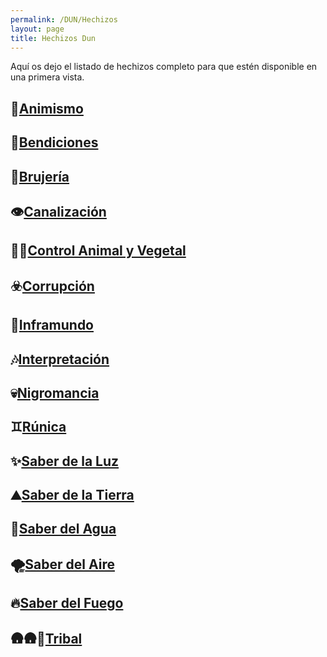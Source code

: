```yaml
---
permalink: /DUN/Hechizos
layout: page
title: Hechizos Dun	
---
```


Aquí os dejo el listado de hechizos completo para que estén disponible en una primera vista.

## 🦖[Animismo](https://github.com/IzaroBlog/IzaroBlog.github.io/tree/main/_images/DUN/Hechizos/Animismo)

## 💫[Bendiciones](https://github.com/IzaroBlog/IzaroBlog.github.io/tree/main/_images/DUN/Hechizos/Bendiciones)

## 🌚[Brujería](https://github.com/IzaroBlog/IzaroBlog.github.io/tree/main/_images/DUN/Hechizos/Brujeria)

## 👁[Canalización](https://github.com/IzaroBlog/IzaroBlog.github.io/tree/main/_images/DUN/Hechizos/Canalizacion)

## 🌱🐺[Control Animal y Vegetal](https://github.com/IzaroBlog/IzaroBlog.github.io/tree/main/_images/DUN/Hechizos/Control%20Animal%20y%20Vegetal)

## ☣️[Corrupción](https://github.com/IzaroBlog/IzaroBlog.github.io/tree/main/_images/DUN/Hechizos/Corrupcion)

## 👹[Inframundo](https://github.com/IzaroBlog/IzaroBlog.github.io/tree/main/_images/DUN/Hechizos/Inframundo)

## 🎶[Interpretación](https://github.com/IzaroBlog/IzaroBlog.github.io/tree/main/_images/DUN/Hechizos/Interpretacion)

## 💀[Nigromancia](https://github.com/IzaroBlog/IzaroBlog.github.io/tree/main/_images/DUN/Hechizos/Nigromancia)

## ♊️[Rúnica](https://github.com/IzaroBlog/IzaroBlog.github.io/tree/main/_images/DUN/Hechizos/R%C3%BAnica)

## ✨[Saber de la Luz](https://github.com/IzaroBlog/IzaroBlog.github.io/tree/main/_images/DUN/Hechizos/Saber%20de%20la%20Luz)

## ⛰[Saber de la Tierra](https://github.com/IzaroBlog/IzaroBlog.github.io/tree/main/_images/DUN/Hechizos/Saber%20de%20la%20Tierra)

## 🌊[Saber del Agua](https://github.com/IzaroBlog/IzaroBlog.github.io/tree/main/_images/DUN/Hechizos/Saber%20del%20Agua)

## 🌪[Saber del Aire](https://github.com/IzaroBlog/IzaroBlog.github.io/tree/main/_images/DUN/Hechizos/Saber%20del%20Aire)

## 🔥[Saber del Fuego](https://github.com/IzaroBlog/IzaroBlog.github.io/tree/main/_images/DUN/Hechizos/Saber%20del%20Fuego)

## 🛖🛖🗿[Tribal](https://github.com/IzaroBlog/IzaroBlog.github.io/tree/main/_images/DUN/Hechizos/Tribal) 